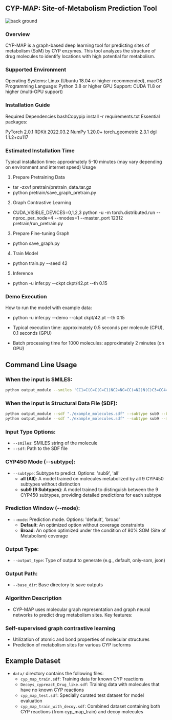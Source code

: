 ## CYP-MAP: Site-of-Metabolism Prediction Tool
![back ground](https://github.com/user-attachments/assets/1b863ee5-10a5-4288-b6ed-86379b31d3ce)

### Overview
CYP-MAP is a graph-based deep learning tool for predicting sites of metabolism (SoM) by CYP enzymes. This tool analyzes the structure of drug molecules to identify locations with high potential for metabolism.
### Supported Environment

Operating Systems: Linux (Ubuntu 18.04 or higher recommended), macOS
Programming Language: Python 3.8 or higher
GPU Support: CUDA 11.8 or higher (multi-GPU support)

### Installation Guide
Required Dependencies
bashCopypip install -r requirements.txt
Essential packages:

PyTorch 2.0.1
RDKit 2022.03.2
NumPy 1.20.0+
torch_geometric 2.3.1
dgl 1.1.2+cu117

### Estimated Installation Time
Typical installation time: approximately 5-10 minutes (may vary depending on environment and internet speed)
Usage
1. Prepare Pretraining Data
- tar -zxvf pretrain/pretrain_data.tar.gz
- python pretrain/save_graph_pretrain.py
2. Graph Contrastive Learning
- CUDA_VISIBLE_DEVICES=0,1,2,3 python -u -m torch.distributed.run --nproc_per_node=4 --nnodes=1 --master_port 12312 pretrain/run_pretrain.py
3. Prepare Fine-tuning Graph
- python save_graph.py
4. Train Model
- python train.py --seed 42
5. Inference
- python -u infer.py --ckpt ckpt/42.pt --th 0.15
### Demo Execution
How to run the model with example data:
- python -u infer.py --demo --ckpt ckpt/42.pt --th 0.15

- Typical execution time: approximately 0.5 seconds per molecule (CPU), 0.1 seconds (GPU)
- Batch processing time for 1000 molecules: approximately 2 minutes (on GPU)

## Command Line Usage

### When the input is SMILES:
```bash
python output_module --smiles 'CC1=C(C=C(C=C1)NC2=NC=CC(=N2)N(C)C3=CC4=NN(C(=C4C=C3)C)C)S(=O)(=O)N' --subtype sub9 --base_dir "./output_dir/"
```

### When the input is Structural Data File (SDF):
```bash
python output_module --sdf "./example_molecules.sdf" --subtype sub9 --base_dir "./output_dir/"
python output_module --sdf "./example_molecules.sdf" --subtype sub9 --mode broad --base_dir "./output_dir/"
```

### Input Type Options:
- `--smiles`: SMILES string of the molecule
- `--sdf`: Path to the SDF file

### CYP450 Mode (--subtype):
- `--subtype`: Subtype to predict. Options: 'sub9', 'all'
  - **all (All)**: A model trained on molecules metabolized by all 9 CYP450 subtypes without distinction
  - **sub9 (9 Subtypes)**: A model trained to distinguish between the 9 CYP450 subtypes, providing detailed predictions for each subtype

### Prediction Window (--mode):
- `--mode`: Prediction mode. Options: 'default', 'broad'
  - **Default**: An optimized option without coverage constraints
  - **Broad**: An option optimized under the condition of 80% SOM (Site of Metabolism) coverage

### Output Type:
- `--output_type`: Type of output to generate (e.g., default, only-som, json)

### Output Path:
- `--base_dir`: Base directory to save outputs

### Algorithm Description
- CYP-MAP uses molecular graph representation and graph neural networks to predict drug metabolism sites. Key features:

### Self-supervised graph contrastive learning
- Utilization of atomic and bond properties of molecular structures
- Prediction of metabolism sites for various CYP isoforms

## Example Dataset
- `data/` directory contains the following files:
  - `cyp_map_train.sdf`: Training data for known CYP reactions
  - `Decoys_cypreact_Drug_like.sdf`: Training data with molecules that have no known CYP reactions
  - `cyp_map_test.sdf`: Specially curated test dataset for model evaluation
  - `cyp_map_train_with_decoy.sdf`: Combined dataset containing both CYP reactions (from cyp_map_train) and decoy molecules

